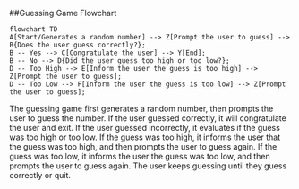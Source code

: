 ##Guessing Game Flowchart
```mermaid
flowchart TD
A[Start/Generates a random number] --> Z[Prompt the user to guess] --> B{Does the user guess correctly?};
B -- Yes --> C[Congratulate the user] --> Y[End];
B -- No --> D{Did the user guess too high or too low?};
D -- Too High --> E[Inform the user the guess is too high] --> Z[Prompt the user to guess];
D -- Too Low --> F[Inform the user the guess is too low] --> Z[Prompt the user to guess];
```
The guessing game first generates a random number, then prompts the user to guess the number. If the user guessed correctly, it will congratulate the user and exit.
If the user guessed incorrectly, it evaluates if the guess was too high or too low. If the guess was too high, it informs the user that the guess was too high,
and then prompts the user to guess again. If the guess was too low, it informs the user the guess was too low, and then prompts the user to guess again.
The user keeps guessing until they guess correctly or quit.
